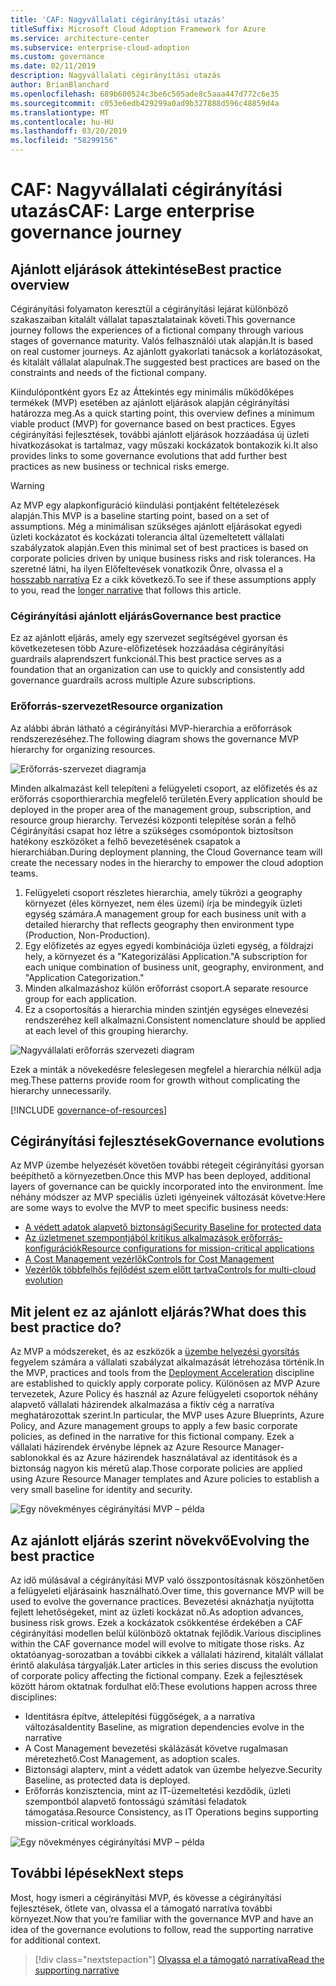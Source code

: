 ```yaml
---
title: 'CAF: Nagyvállalati cégirányítási utazás'
titleSuffix: Microsoft Cloud Adoption Framework for Azure
ms.service: architecture-center
ms.subservice: enterprise-cloud-adoption
ms.custom: governance
ms.date: 02/11/2019
description: Nagyvállalati cégirányítási utazás
author: BrianBlanchard
ms.openlocfilehash: 689b600524c3be6c505ade8c5aaa447d772c6e35
ms.sourcegitcommit: c053e6edb429299a0ad9b327888d596c48859d4a
ms.translationtype: MT
ms.contentlocale: hu-HU
ms.lasthandoff: 03/20/2019
ms.locfileid: "58299156"
---
```

# <a name="caf-large-enterprise-governance-journey"></a><span data-ttu-id="d8423-103">CAF: Nagyvállalati cégirányítási utazás</span><span class="sxs-lookup"><span data-stu-id="d8423-103">CAF: Large enterprise governance journey</span></span>

## <a name="best-practice-overview"></a><span data-ttu-id="d8423-104">Ajánlott eljárások áttekintése</span><span class="sxs-lookup"><span data-stu-id="d8423-104">Best practice overview</span></span>

<span data-ttu-id="d8423-105">Cégirányítási folyamaton keresztül a cégirányítási lejárat különböző szakaszaiban kitalált vállalat tapasztalatainak követi.</span><span class="sxs-lookup"><span data-stu-id="d8423-105">This governance journey follows the experiences of a fictional company through various stages of governance maturity.</span></span> <span data-ttu-id="d8423-106">Valós felhasználói utak alapján.</span><span class="sxs-lookup"><span data-stu-id="d8423-106">It is based on real customer journeys.</span></span> <span data-ttu-id="d8423-107">Az ajánlott gyakorlati tanácsok a korlátozásokat, és kitalált vállalat alapulnak.</span><span class="sxs-lookup"><span data-stu-id="d8423-107">The suggested best practices are based on the constraints and needs of the fictional company.</span></span>

<span data-ttu-id="d8423-108">Kiindulópontként gyors Ez az Áttekintés egy minimális működőképes termékek (MVP) esetében az ajánlott eljárások alapján cégirányítási határozza meg.</span><span class="sxs-lookup"><span data-stu-id="d8423-108">As a quick starting point, this overview defines a minimum viable product (MVP) for governance based on best practices.</span></span> <span data-ttu-id="d8423-109">Egyes cégirányítási fejlesztések, további ajánlott eljárások hozzáadása új üzleti hivatkozásokat is tartalmaz, vagy műszaki kockázatok bontakozik ki.</span><span class="sxs-lookup"><span data-stu-id="d8423-109">It also provides links to some governance evolutions that add further best practices as new business or technical risks emerge.</span></span>

> [!WARNING]
> <span data-ttu-id="d8423-110">Az MVP egy alapkonfiguráció kiindulási pontjaként feltételezések alapján.</span><span class="sxs-lookup"><span data-stu-id="d8423-110">This MVP is a baseline starting point, based on a set of assumptions.</span></span> <span data-ttu-id="d8423-111">Még a minimálisan szükséges ajánlott eljárásokat egyedi üzleti kockázatot és kockázati tolerancia által üzemeltetett vállalati szabályzatok alapján.</span><span class="sxs-lookup"><span data-stu-id="d8423-111">Even this minimal set of best practices is based on corporate policies driven by unique business risks and risk tolerances.</span></span> <span data-ttu-id="d8423-112">Ha szeretné látni, ha ilyen Előfeltevések vonatkozik Önre, olvassa el a [hosszabb narratíva](./narrative.md) Ez a cikk következő.</span><span class="sxs-lookup"><span data-stu-id="d8423-112">To see if these assumptions apply to you, read the [longer narrative](./narrative.md) that follows this article.</span></span>

### <a name="governance-best-practice"></a><span data-ttu-id="d8423-113">Cégirányítási ajánlott eljárás</span><span class="sxs-lookup"><span data-stu-id="d8423-113">Governance best practice</span></span>

<span data-ttu-id="d8423-114">Ez az ajánlott eljárás, amely egy szervezet segítségével gyorsan és következetesen több Azure-előfizetések hozzáadása cégirányítási guardrails alaprendszert funkcionál.</span><span class="sxs-lookup"><span data-stu-id="d8423-114">This best practice serves as a foundation that an organization can use to quickly and consistently add governance guardrails across multiple Azure subscriptions.</span></span>

### <a name="resource-organization"></a><span data-ttu-id="d8423-115">Erőforrás-szervezet</span><span class="sxs-lookup"><span data-stu-id="d8423-115">Resource organization</span></span>

<span data-ttu-id="d8423-116">Az alábbi ábrán látható a cégirányítási MVP-hierarchia a erőforrások rendszerezéséhez.</span><span class="sxs-lookup"><span data-stu-id="d8423-116">The following diagram shows the governance MVP hierarchy for organizing resources.</span></span>

![Erőforrás-szervezet diagramja](../../../_images/governance/resource-organization.png)

<span data-ttu-id="d8423-118">Minden alkalmazást kell telepíteni a felügyeleti csoport, az előfizetés és az erőforrás csoporthierarchia megfelelő területén.</span><span class="sxs-lookup"><span data-stu-id="d8423-118">Every application should be deployed in the proper area of the management group, subscription, and resource group hierarchy.</span></span> <span data-ttu-id="d8423-119">Tervezési központi telepítése során a felhő Cégirányítási csapat hoz létre a szükséges csomópontok biztosítson hatékony eszközöket a felhő bevezetésének csapatok a hierarchiában.</span><span class="sxs-lookup"><span data-stu-id="d8423-119">During deployment planning, the Cloud Governance team will create the necessary nodes in the hierarchy to empower the cloud adoption teams.</span></span>

1. <span data-ttu-id="d8423-120">Felügyeleti csoport részletes hierarchia, amely tükrözi a geography környezet (éles környezet, nem éles üzemi) írja be mindegyik üzleti egység számára.</span><span class="sxs-lookup"><span data-stu-id="d8423-120">A management group for each business unit with a detailed hierarchy that reflects geography then environment type (Production, Non-Production).</span></span>
2. <span data-ttu-id="d8423-121">Egy előfizetés az egyes egyedi kombinációja üzleti egység, a földrajzi hely, a környezet és a "Kategorizálási Application."</span><span class="sxs-lookup"><span data-stu-id="d8423-121">A subscription for each unique combination of business unit, geography, environment, and "Application Categorization."</span></span>
3. <span data-ttu-id="d8423-122">Minden alkalmazáshoz külön erőforrást csoport.</span><span class="sxs-lookup"><span data-stu-id="d8423-122">A separate resource group for each application.</span></span>
4. <span data-ttu-id="d8423-123">Ez a csoportosítás a hierarchia minden szintjén egységes elnevezési rendszeréhez kell alkalmazni.</span><span class="sxs-lookup"><span data-stu-id="d8423-123">Consistent nomenclature should be applied at each level of this grouping hierarchy.</span></span>

![Nagyvállalati erőforrás szervezeti diagram](../../../_images/governance/large-enterprise-resource-organization.png)

<span data-ttu-id="d8423-125">Ezek a minták a növekedésre feleslegesen megfelel a hierarchia nélkül adja meg.</span><span class="sxs-lookup"><span data-stu-id="d8423-125">These patterns provide room for growth without complicating the hierarchy unnecessarily.</span></span>

[!INCLUDE [governance-of-resources](../../../../../includes/cloud-adoption/governance/governance-of-resources.md)]

## <a name="governance-evolutions"></a><span data-ttu-id="d8423-126">Cégirányítási fejlesztések</span><span class="sxs-lookup"><span data-stu-id="d8423-126">Governance evolutions</span></span>

<span data-ttu-id="d8423-127">Az MVP üzembe helyezését követően további rétegeit cégirányítási gyorsan beépíthető a környezetben.</span><span class="sxs-lookup"><span data-stu-id="d8423-127">Once this MVP has been deployed, additional layers of governance can be quickly incorporated into the environment.</span></span> <span data-ttu-id="d8423-128">Íme néhány módszer az MVP speciális üzleti igényeinek változását követve:</span><span class="sxs-lookup"><span data-stu-id="d8423-128">Here are some ways to evolve the MVP to meet specific business needs:</span></span>

- [<span data-ttu-id="d8423-129">A védett adatok alapvető biztonsági</span><span class="sxs-lookup"><span data-stu-id="d8423-129">Security Baseline for protected data</span></span>](./security-baseline-evolution.md)
- [<span data-ttu-id="d8423-130">Az üzletmenet szempontjából kritikus alkalmazások erőforrás-konfigurációk</span><span class="sxs-lookup"><span data-stu-id="d8423-130">Resource configurations for mission-critical applications</span></span>](./resource-consistency-evolution.md)
- [<span data-ttu-id="d8423-131">A Cost Management vezérlők</span><span class="sxs-lookup"><span data-stu-id="d8423-131">Controls for Cost Management</span></span>](./cost-management-evolution.md)
- [<span data-ttu-id="d8423-132">Vezérlők többfelhős fejlődést szem előtt tartva</span><span class="sxs-lookup"><span data-stu-id="d8423-132">Controls for multi-cloud evolution</span></span>](./multi-cloud-evolution.md)

<!-- markdownlint-disable MD026 -->

## <a name="what-does-this-best-practice-do"></a><span data-ttu-id="d8423-133">Mit jelent ez az ajánlott eljárás?</span><span class="sxs-lookup"><span data-stu-id="d8423-133">What does this best practice do?</span></span>

<span data-ttu-id="d8423-134">Az MVP a módszereket, és az eszközök a [üzembe helyezési gyorsítás](../../deployment-acceleration/overview.md) fegyelem számára a vállalati szabályzat alkalmazását létrehozása történik.</span><span class="sxs-lookup"><span data-stu-id="d8423-134">In the MVP, practices and tools from the [Deployment Acceleration](../../deployment-acceleration/overview.md) discipline are established to quickly apply corporate policy.</span></span> <span data-ttu-id="d8423-135">Különösen az MVP Azure tervezetek, Azure Policy és használ az Azure felügyeleti csoportok néhány alapvető vállalati házirendek alkalmazása a fiktív cég a narratíva meghatározottak szerint.</span><span class="sxs-lookup"><span data-stu-id="d8423-135">In particular, the MVP uses Azure Blueprints, Azure Policy, and Azure management groups to apply a few basic corporate policies, as defined in the narrative for this fictional company.</span></span> <span data-ttu-id="d8423-136">Ezek a vállalati házirendek érvénybe lépnek az Azure Resource Manager-sablonokkal és az Azure házirendek használatával az identitások és a biztonság nagyon kis méretű alap.</span><span class="sxs-lookup"><span data-stu-id="d8423-136">Those corporate policies are applied using Azure Resource Manager templates and Azure policies to establish a very small baseline for identity and security.</span></span>

![Egy növekményes cégirányítási MVP – példa](../../../_images/governance/governance-mvp.png)

## <a name="evolving-the-best-practice"></a><span data-ttu-id="d8423-138">Az ajánlott eljárás szerint növekvő</span><span class="sxs-lookup"><span data-stu-id="d8423-138">Evolving the best practice</span></span>

<span data-ttu-id="d8423-139">Az idő múlásával a cégirányítási MVP való összpontosításnak köszönhetően a felügyeleti eljárásaink használható.</span><span class="sxs-lookup"><span data-stu-id="d8423-139">Over time, this governance MVP will be used to evolve the governance practices.</span></span> <span data-ttu-id="d8423-140">Bevezetési aknázhatja nyújtotta fejlett lehetőségeket, mint az üzleti kockázat nő.</span><span class="sxs-lookup"><span data-stu-id="d8423-140">As adoption advances, business risk grows.</span></span> <span data-ttu-id="d8423-141">Ezek a kockázatok csökkentése érdekében a CAF cégirányítási modellen belül különböző oktatnak fejlődik.</span><span class="sxs-lookup"><span data-stu-id="d8423-141">Various disciplines within the CAF governance model will evolve to mitigate those risks.</span></span> <span data-ttu-id="d8423-142">Az oktatóanyag-sorozatban a további cikkek a vállalati házirend, kitalált vállalat érintő alakulása tárgyalják.</span><span class="sxs-lookup"><span data-stu-id="d8423-142">Later articles in this series discuss the evolution of corporate policy affecting the fictional company.</span></span> <span data-ttu-id="d8423-143">Ezek a fejlesztések között három oktatnak fordulhat elő:</span><span class="sxs-lookup"><span data-stu-id="d8423-143">These evolutions happen across three disciplines:</span></span>

- <span data-ttu-id="d8423-144">Identitásra építve, áttelepítési függőségek, a a narratíva változása</span><span class="sxs-lookup"><span data-stu-id="d8423-144">Identity Baseline, as migration dependencies evolve in the narrative</span></span>
- <span data-ttu-id="d8423-145">A Cost Management bevezetési skálázását követve rugalmasan méretezhető.</span><span class="sxs-lookup"><span data-stu-id="d8423-145">Cost Management, as adoption scales.</span></span>
- <span data-ttu-id="d8423-146">Biztonsági alapterv, mint a védett adatok van üzembe helyezve.</span><span class="sxs-lookup"><span data-stu-id="d8423-146">Security Baseline, as protected data is deployed.</span></span>
- <span data-ttu-id="d8423-147">Erőforrás konzisztencia, mint az IT-üzemeltetési kezdődik, üzleti szempontból alapvető fontosságú számítási feladatok támogatása.</span><span class="sxs-lookup"><span data-stu-id="d8423-147">Resource Consistency, as IT Operations begins supporting mission-critical workloads.</span></span>

![Egy növekményes cégirányítási MVP – példa](../../../_images/governance/governance-evolution-large.png)

## <a name="next-steps"></a><span data-ttu-id="d8423-149">További lépések</span><span class="sxs-lookup"><span data-stu-id="d8423-149">Next steps</span></span>

<span data-ttu-id="d8423-150">Most, hogy ismeri a cégirányítási MVP, és kövesse a cégirányítási fejlesztések, ötlete van, olvassa el a támogató narratíva további környezet.</span><span class="sxs-lookup"><span data-stu-id="d8423-150">Now that you’re familiar with the governance MVP and have an idea of the governance evolutions to follow, read the supporting narrative for additional context.</span></span>

> [!div class="nextstepaction"]
> [<span data-ttu-id="d8423-151">Olvassa el a támogató narratíva</span><span class="sxs-lookup"><span data-stu-id="d8423-151">Read the supporting narrative</span></span>](./narrative.md)
